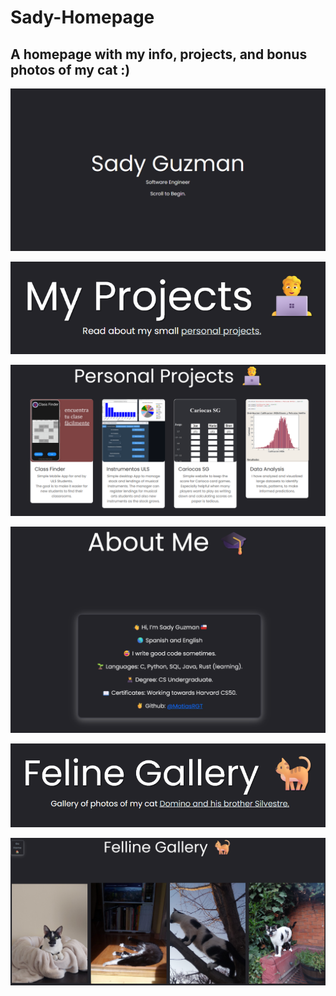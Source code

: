 # Sady-Homepage
A homepage with my info, projects, and bonus photos of my cat :)
---


![Alt text](https://github.com/MatiasRGT/img_resources/blob/main/homepage/sady-banner.png) <be>

![Alt text](https://github.com/MatiasRGT/img_resources/blob/main/homepage/my-projects-banner.png) <be>

![Alt text](https://github.com/MatiasRGT/img_resources/blob/main/homepage/projects-cards-typo.png) <be>

![Alt text](https://github.com/MatiasRGT/img_resources/blob/main/homepage/about-me-banner.png) <be>

![Alt text](https://github.com/MatiasRGT/img_resources/blob/main/homepage/gallery-banner.png) <be>

![Alt text](https://github.com/MatiasRGT/img_resources/blob/main/homepage/cat-gallery.png) <be>

